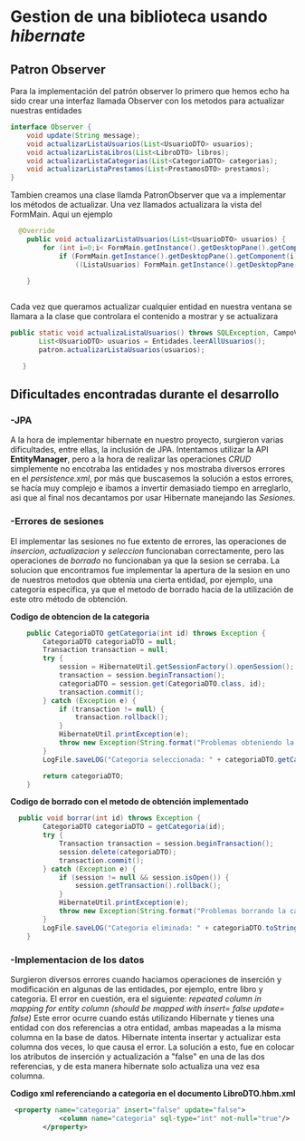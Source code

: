 # Gestion de una biblioteca usando *hibernate*

## Patron Observer

Para la implementación del patrón observer lo primero que hemos echo ha sido crear una interfaz llamada Observer con los metodos para actualizar nuestras entidades

```java 
interface Observer {
    void update(String message);
    void actualizarListaUsuarios(List<UsuarioDTO> usuarios);
    void actualizarListaLibros(List<LibroDTO> libros);
    void actualizarListaCategorias(List<CategoriaDTO> categorias);
    void actualizarListaPrestamos(List<PrestamosDTO> prestamos);
}
```
Tambien creamos una clase llamda PatronObserver que va a implementar los métodos de actualizar. Una vez llamados actualizara la vista del FormMain. Aqui un ejemplo
```java
  @Override
    public void actualizarListaUsuarios(List<UsuarioDTO> usuarios) {
        for (int i=0;i< FormMain.getInstance().getDesktopPane().getComponentCount();i++)
            if (FormMain.getInstance().getDesktopPane().getComponent(i) instanceof  ListaUsuarios)
                ((ListaUsuarios) FormMain.getInstance().getDesktopPane().getComponent(i)).setUsuarios(usuarios);

    }
    
```
Cada vez que queramos actualizar cualquier entidad en nuestra ventana se llamara a la clase que controlara el contenido a mostrar y se actualizara
 ```java
 public static void actualizaListaUsuarios() throws SQLException, CampoVacioExcepcion, IOException {
        List<UsuarioDTO> usuarios = Entidades.leerAllUsuarios();
        patron.actualizarListaUsuarios(usuarios);

    }
 ```

## Dificultades encontradas durante el desarrollo

### -JPA
A la hora de implementar hibernate en nuestro proyecto, surgieron varias dificultades, entre ellas, la inclusión de JPA.
Intentamos utilizar la API **EntityManager**, pero a la hora de realizar las operaciones *CRUD* simplemente no encotraba las entidades y nos mostraba diversos errores en el *persistence.xml*, por más que buscasemos la solución a estos errores, se hacía muy complejo e ibamos a invertir demasiado tiempo en arreglarlo, asi que al final nos decantamos por usar Hibernate manejando las *Sesiones*.

### -Errores de sesiones
El implementar las sesiones no fue extento de errores, las operaciones de *insercion*, *actualizacion* y *seleccion* funcionaban correctamente, pero las operaciones de *borrado* no funcionaban ya que la sesion se cerraba. La solucion que encontramos fue implementar la apertura de la sesion en uno de nuestros metodos que obtenía una cierta entidad, por ejemplo, una categoría especifica, ya que el metodo de borrado hacia de la utilización de este otro método de obtención.

**Codigo de obtencion de la categoria**

```java
    public CategoriaDTO getCategoria(int id) throws Exception {
        CategoriaDTO categoriaDTO = null;
        Transaction transaction = null;
        try {
            session = HibernateUtil.getSessionFactory().openSession();
            transaction = session.beginTransaction();
            categoriaDTO = session.get(CategoriaDTO.class, id);
            transaction.commit();
        } catch (Exception e) {
            if (transaction != null) {
                transaction.rollback();
            }
            HibernateUtil.printException(e);
            throw new Exception(String.format("Problemas obteniendo la categoría con id: %d", id));
        }
        LogFile.saveLOG("Categoria seleccionada: " + categoriaDTO.getCategoria() + " | con id: " + categoriaDTO.getId());

        return categoriaDTO;
    }
```

**Codigo de borrado con el metodo de obtención implementado**

```java
  public void borrar(int id) throws Exception {
        CategoriaDTO categoriaDTO = getCategoria(id);
        try {
            Transaction transaction = session.beginTransaction();
            session.delete(categoriaDTO);
            transaction.commit();
        } catch (Exception e) {
            if (session != null && session.isOpen()) {
                session.getTransaction().rollback();
            }
            HibernateUtil.printException(e);
            throw new Exception(String.format("Problemas borrando la categoría: %s", categoriaDTO));
        }
        LogFile.saveLOG("Categoria eliminada: " + categoriaDTO.toString());
    }
```

### -Implementacion de los datos 
Surgieron diversos errores cuando haciamos operaciones de inserción y modificación en algunas de las entidades, por ejemplo, entre libro y categoria. El error en cuestión, era el siguiente:
*repeated column in mapping for entity column (should be mapped with insert= false update= false)*
Este error ocurre cuando estás utilizando Hibernate y tienes una entidad con dos referencias a otra entidad, ambas mapeadas a la misma columna en la base de datos. Hibernate intenta insertar y actualizar esta columna dos veces, lo que causa el error. La solución a esto, fue en colocar los atributos de inserción y actualización a "false" en una de las dos referencias, y de esta manera hibernate solo actualiza una vez esa columna.

**Codigo xml referenciando a categoria en el documento LibroDTO.hbm.xml**

```xml
 <property name="categoria" insert="false" update="false">
            <column name="categoria" sql-type="int" not-null="true"/>
        </property>
```
